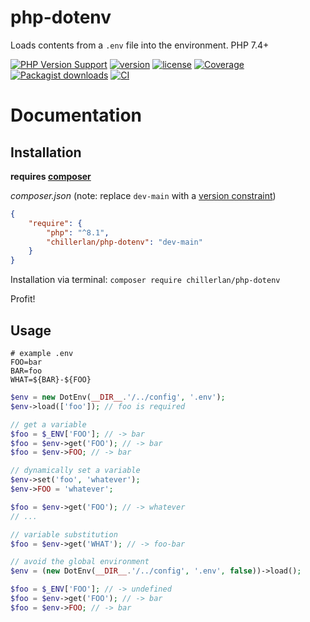 # php-dotenv

Loads contents from a `.env` file into the environment. PHP 7.4+

[![PHP Version Support][php-badge]][php]
[![version][packagist-badge]][packagist]
[![license][license-badge]][license]
[![Coverage][coverage-badge]][coverage]
[![Packagist downloads][downloads-badge]][downloads]
[![CI][gh-action-badge]][gh-action]

[php-badge]: https://img.shields.io/packagist/php-v/chillerlan/php-dotenv?logo=php&color=8892BF
[php]: https://www.php.net/supported-versions.php
[packagist-badge]: https://img.shields.io/packagist/v/chillerlan/php-dotenv.svg?logo=packagist
[packagist]: https://packagist.org/packages/chillerlan/php-dotenv
[license-badge]: https://img.shields.io/github/license/chillerlan/php-dotenv.svg
[license]: https://github.com/chillerlan/php-dotenv/blob/master/LICENSE
[coverage-badge]: https://img.shields.io/codecov/c/github/chillerlan/php-dotenv.svg?logo=codecov
[coverage]: https://codecov.io/github/chillerlan/php-dotenv
[scrutinizer-badge]: https://img.shields.io/scrutinizer/g/chillerlan/php-dotenv.svg?logo=scrutinizer
[scrutinizer]: https://scrutinizer-ci.com/g/chillerlan/php-dotenv
[downloads-badge]: https://img.shields.io/packagist/dt/chillerlan/php-dotenv.svg?logo=packagist
[downloads]: https://packagist.org/packages/chillerlan/php-dotenv/stats
[gh-action-badge]: https://github.com/chillerlan/php-dotenv/workflows/CI/badge.svg
[gh-action]: https://github.com/chillerlan/php-dotenv/actions?query=workflow%3A%22CI%22

# Documentation

## Installation
**requires [composer](https://getcomposer.org)**

*composer.json* (note: replace `dev-main` with a [version constraint](https://getcomposer.org/doc/articles/versions.md#writing-version-constraints))

```json
{
	"require": {
		"php": "^8.1",
		"chillerlan/php-dotenv": "dev-main"
	}
}
```

Installation via terminal: `composer require chillerlan/php-dotenv`

Profit!

## Usage

```
# example .env
FOO=bar
BAR=foo
WHAT=${BAR}-${FOO}
```

```php
$env = new DotEnv(__DIR__.'/../config', '.env');
$env->load(['foo']); // foo is required

// get a variable
$foo = $_ENV['FOO']; // -> bar
$foo = $env->get('FOO'); // -> bar
$foo = $env->FOO; // -> bar

// dynamically set a variable
$env->set('foo', 'whatever');
$env->FOO = 'whatever';

$foo = $env->get('FOO'); // -> whatever
// ...

// variable substitution
$foo = $env->get('WHAT'); // -> foo-bar
```

```php
// avoid the global environment
$env = (new DotEnv(__DIR__.'/../config', '.env', false))->load();

$foo = $_ENV['FOO']; // -> undefined
$foo = $env->get('FOO'); // -> bar
$foo = $env->FOO; // -> bar
```
